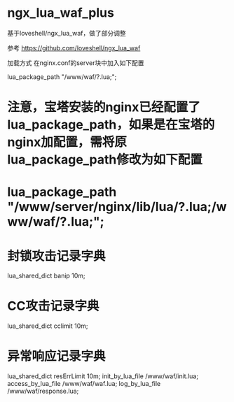 # ngx_lua_waf_plus

基于loveshell/ngx_lua_waf，做了部分调整

参考 https://github.com/loveshell/ngx_lua_waf

加载方式
在nginx.conf的server块中加入如下配置


lua_package_path "/www/waf/?.lua;";
# 注意，宝塔安装的nginx已经配置了lua_package_path，如果是在宝塔的nginx加配置，需将原lua_package_path修改为如下配置
# lua_package_path "/www/server/nginx/lib/lua/?.lua;/www/waf/?.lua;";
# 封锁攻击记录字典
lua_shared_dict banip 10m;
# CC攻击记录字典
lua_shared_dict cclimit 10m;
# 异常响应记录字典
lua_shared_dict resErrLimit 10m;
init_by_lua_file  /www/waf/init.lua;
access_by_lua_file /www/waf/waf.lua;
log_by_lua_file /www/waf/response.lua;
